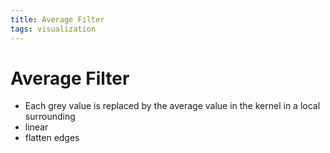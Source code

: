 ```yaml
---
title: Average Filter
tags: visualization
---
```


# Average Filter
- Each grey value is replaced by the average value in the kernel in a local surrounding
- linear
- flatten edges














































































